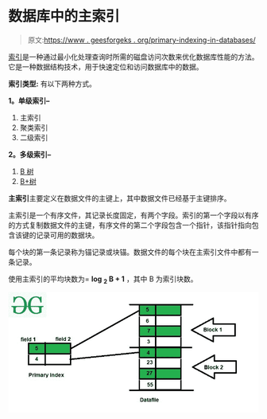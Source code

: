 # 数据库中的主索引

> 原文:[https://www . geesforgeks . org/primary-indexing-in-databases/](https://www.geeksforgeeks.org/primary-indexing-in-databases/)

[索引](https://www.geeksforgeeks.org/indexing-in-databases-set-1/)是一种通过最小化处理查询时所需的磁盘访问次数来优化数据库性能的方法。它是一种数据结构技术，用于快速定位和访问数据库中的数据。

**索引类型:**
有以下两种方式。

**1。单级索引–**

1.  主索引
2.  聚类索引
3.  二级索引

**2。多级索引–**

1.  [B 树](https://www.geeksforgeeks.org/introduction-of-b-tree-2/)
2.  [B+树](https://www.geeksforgeeks.org/introduction-of-b-tree/)

**主索引**主要定义在数据文件的主键上，其中数据文件已经基于主键排序。

主索引是一个有序文件，其记录长度固定，有两个字段。索引的第一个字段以有序的方式复制数据文件的主键，有序文件的第二个字段包含一个指针，该指针指向包含该键的记录可用的数据块。

每个块的第一条记录称为锚记录或块锚。数据文件的每个块在主索引文件中都有一条记录。

使用主索引的平均块数为= **log <sub>2</sub> B + 1** ，其中 B 为索引块数。

![](img/0a565fdebe77eedc5975e92f1e06c74f.png)